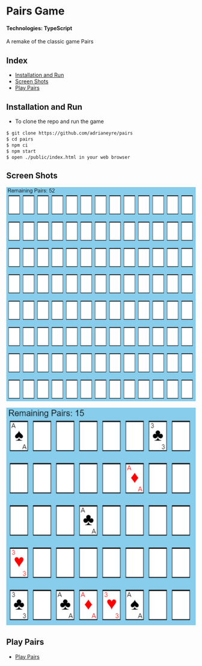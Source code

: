 # Pairs Game

#### Technologies: TypeScript

A remake of the classic game Pairs

## Index
* [Installation and Run](#Install)
* [Screen Shots](#Shots)
* [Play Pairs](#Play)

## <a name="Install">Installation and Run</a>
* To clone the repo and run the game
```shell
$ git clone https://github.com/adrianeyre/pairs
$ cd pairs
$ npm ci
$ npm start
$ open ./public/index.html in your web browser
```

## <a name="Shots">Screen Shots</a>
[![Screenshot](https://raw.githubusercontent.com/adrianeyre/pairs/master/images/screenshot1.png)](https://raw.githubusercontent.com/adrianeyre/pairs/master/images/screenshot1.png "Game View")

[![Screenshot](https://raw.githubusercontent.com/adrianeyre/pairs/master/images/screenshot2.png)](https://raw.githubusercontent.com/adrianeyre/pairs/master/images/screenshot2.png "Game View")

## <a name="Play">Play Pairs</a>
* [Play Pairs](http://adrianeyre.co.uk/pairs)
